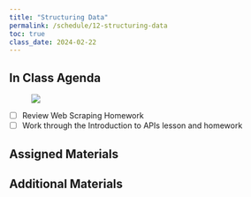```yaml
---
title: "Structuring Data"
permalink: /schedule/12-structuring-data
toc: true
class_date: 2024-02-22
---
```


## In Class Agenda


<figure>
    <a href="{{site.baseurl}}/assets/images/completion_webscraping_assignment.png">
    <img src="{{site.baseurl}}/assets/images/completion_webscraping_assignment.png" class="image-popup">
    </a>
</figure>

- [ ] Review Web Scraping Homework
- [ ] Work through the Introduction to APIs lesson and homework

## Assigned Materials


## Additional Materials

